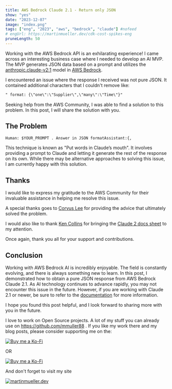 ```yaml
---
title: AWS Bedrock Claude 2.1 - Return only JSON
show: "yes"
date: "2023-12-07"
image: "index.png"
tags: ["eng", "2023", "aws", "bedrock", "claude"] #nofeed
# engUrl: https://martinmueller.dev/cdk-cost-spikes-eng
pruneLength: 50
---
```


Working with the AWS Bedrock API is an exhilarating experience! I came across an interesting business case where I needed to develop an AI MVP. The MVP generates JSON data based on a prompt and utilizes the [anthropic.claude-v2:1](https://docs.anthropic.com/claude/docs) model in [AWS Bedrock](https://aws.amazon.com/bedrock).

I encountered an issue where the response I received was not pure JSON. It contained additional characters that I couldn't remove like:

```txt
" format: {\"one\":\"Supplier\",\"many\":\"Time\"}"
```

Seeking help from the AWS Community, I was able to find a solution to this problem. In this post, I will share the solution with you.

## The Problem

```txt
Human: $YOUR_PROMPT . Answer in JSON formatAssistant:{,
```

This technique is known as "Put words in Claude’s mouth". It involves providing a prompt to Claude and letting it generate the rest of the response on its own. While there may be alternative approaches to solving this issue, I am currently happy with this solution.

## Thanks

I would like to express my gratitude to the AWS Community for their invaluable assistance in helping me resolve this issue.

A special thanks goes to [Corvus Lee](https://www.linkedin.com/in/corvus/) for providing the advice that ultimately solved the problem.

I would also like to thank [Ken Collins](https://www.linkedin.com/in/metaskills/) for bringing the [Claude 2 docs sheet](https://docs.google.com/presentation/d/1tjvAebcEyR8la3EmVwvjC7PHR8gfSrcsGKfTPAaManw) to my attention.

Once again, thank you all for your support and contributions.

## Conclusion

Working with AWS Bedrock AI is incredibly enjoyable. The field is constantly evolving, and there is always something new to learn. In this post, I demonstrated how to obtain a pure JSON response from AWS Bedrock Claude 2.1. As AI technology continues to advance rapidly, you may not encounter this issue in the future. However, if you are working with Claude 2.1 or newer, be sure to refer to the [documentation](https://docs.anthropic.com/claude/docs) for more information.

I hope you found this post helpful, and I look forward to sharing more with you in the future.

I love to work on Open Source projects. A lot of my stuff you can already use on <https://github.com/mmuller88> . If you like my work there and my blog posts, please consider supporting me on the:

[![Buy me a Ko-Fi](https://storage.ko-fi.com/cdn/useruploads/png_d554a01f-60f0-4969-94d1-7b69f3e28c2fcover.jpg?v=69a332f2-b808-4369-8ba3-dae0d1100dd4)](https://ko-fi.com/T6T1BR59W)

OR

[![Buy me a Ko-Fi](https://theastrologypodcast.com/wp-content/uploads/2015/06/become-my-patron-05.jpg)](https://www.patreon.com/bePatron?u=29010217)

And don't forget to visit my site

[![martinmueller.dev](https://martinmueller.dev/static/84caa5292a6d0c37c48ae280d04b5fa6/a7715/joint.jpg)](https://martinmueller.dev/resume)
